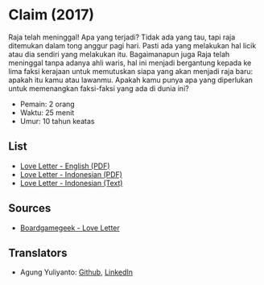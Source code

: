 Claim (2017)
=====================================================

Raja telah meninggal! Apa yang terjadi? Tidak ada yang tau, tapi raja ditemukan dalam tong anggur pagi hari. Pasti ada yang melakukan hal licik atau dia sendiri yang melakukan itu. Bagaimanapun juga Raja telah meninggal tanpa adanya ahli waris, hal ini menjadi bergantung kepada ke lima faksi kerajaan untuk memutuskan siapa yang akan menjadi raja baru: apakah itu kamu atau lawanmu. Apakah kamu punya apa yang diperlukan untuk memenangkan faksi-faksi yang ada di dunia ini?

* Pemain: 2 orang
* Waktu: 25 menit
* Umur: 10 tahun keatas

## List
* [Love Letter - English (PDF)](claim-rules-en.pdf)
* [Love Letter - Indonesian (PDF)](lclaim-rules-id.pdf)
* [Love Letter - Indonesian (Text)](claim-rules-id.txt)


## Sources
* [Boardgamegeek - Love Letter](https://boardgamegeek.com/boardgame/233961/claim)


## Translators
* Agung Yuliyanto: [Github](https://github.com/agung96tm), [LinkedIn](https://www.linkedin.com/in/agung96tm/)
